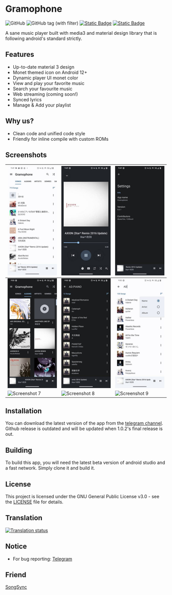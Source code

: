 # Gramophone
![GitHub](https://img.shields.io/github/license/AkaneTan/Gramophone?style=flat-square&logoColor=white&labelColor=black&color=white)
![GitHub tag (with filter)](https://img.shields.io/github/v/tag/AkaneTan/Gramophone?style=flat-square&logoColor=white&labelColor=black&color=white)
[![Static Badge](https://img.shields.io/badge/Telegram-Content?style=flat-square&logo=telegram&logoColor=black&color=white)](https://t.me/AkaneFoundation)
[![Static Badge](https://img.shields.io/badge/Matrix-Content?style=flat-square&logo=matrix&logoColor=black&color=white)](https://matrix.to/#/#akanefoundation:matrix.org)

A sane music player built with media3 and material design library that is following android's standard strictly.

## Features
- Up-to-date material 3 design
- Monet themed icon on Android 12+
- Dynamic player UI monet color
- View and play your favorite music
- Search your favourite music
- Web streaming (coming soon!)
- Synced lyrics
- Manage & Add your playlist

## Why us?
- Clean code and unified code style
- Friendly for inline compile with custom ROMs

## Screenshots
| ![Screenshot 1](https://raw.githubusercontent.com/AkaneTan/Gramophone/beta/fastlane/metadata/android/en-US/images/phoneScreenshots/screenshot_1.jpg) | ![Screenshot 2](https://raw.githubusercontent.com/AkaneTan/Gramophone/beta/fastlane/metadata/android/en-US/images/phoneScreenshots/screenshot_2.jpg) | ![Screenshot 3](https://raw.githubusercontent.com/AkaneTan/Gramophone/beta/fastlane/metadata/android/en-US/images/phoneScreenshots/screenshot_3.jpg) |
|---------------------------------------------------------------------------------------------|---------------------------------------------------------------------------------------------|---------------------------------------------------------------------------------------------|
| ![Screenshot 4](https://raw.githubusercontent.com/AkaneTan/Gramophone/beta/fastlane/metadata/android/en-US/images/phoneScreenshots/screenshot_4.jpg) | ![Screenshot 5](https://raw.githubusercontent.com/AkaneTan/Gramophone/beta/fastlane/metadata/android/en-US/images/phoneScreenshots/screenshot_5.jpg) | ![Screenshot 6](https://raw.githubusercontent.com/AkaneTan/Gramophone/beta/fastlane/metadata/android/en-US/images/phoneScreenshots/screenshot_6.jpg) |
| ![Screenshot 7](https://raw.githubusercontent.com/AkaneTan/Gramophone/beta/fastlane/metadata/android/en-US/images/phoneScreenshots/screenshot_7.jpg) | ![Screenshot 8](https://raw.githubusercontent.com/AkaneTan/Gramophone/beta/fastlane/metadata/android/en-US/images/phoneScreenshots/screenshot_8.jpg) | ![Screenshot 9](https://raw.githubusercontent.com/AkaneTan/Gramophone/beta/fastlane/metadata/android/en-US/images/phoneScreenshots/screenshot_9.jpg) |


## Installation
You can download the latest version of the app from the [telegram channel](https://t.me/AkaneDevRel). Github release is outdated and will be updated when 1.0.2's final release is out.

## Building
To build this app, you will need the latest beta version of android studio and a fast network. Simply clone it and build it.

## License
This project is licensed under the GNU General Public License v3.0 - see the [LICENSE](https://github.com/AkaneTan/Gramophone/blob/beta/LICENSE) file for details.

## Translation
<a href="https://hosted.weblate.org/engage/gramophone/">
<img src="https://hosted.weblate.org/widget/gramophone/strings-xml/287x66-white.png" alt="Translation status" />
</a>

## Notice
- For bug reporting: [Telegram](https://t.me/AkaneFoundation)

## Friend
[SongSync](https://github.com/lambada10/songsync)
